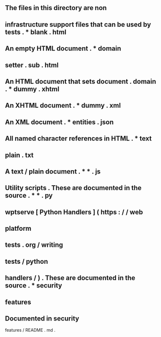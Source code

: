The
files
in
this
directory
are
non
-
infrastructure
support
files
that
can
be
used
by
tests
.
*
blank
.
html
-
An
empty
HTML
document
.
*
domain
-
setter
.
sub
.
html
-
An
HTML
document
that
sets
document
.
domain
.
*
dummy
.
xhtml
-
An
XHTML
document
.
*
dummy
.
xml
-
An
XML
document
.
*
entities
.
json
-
All
named
character
references
in
HTML
.
*
text
-
plain
.
txt
-
A
text
/
plain
document
.
*
*
.
js
-
Utility
scripts
.
These
are
documented
in
the
source
.
*
*
.
py
-
wptserve
[
Python
Handlers
]
(
https
:
/
/
web
-
platform
-
tests
.
org
/
writing
-
tests
/
python
-
handlers
/
)
.
These
are
documented
in
the
source
.
*
security
-
features
-
Documented
in
security
-
features
/
README
.
md
.
